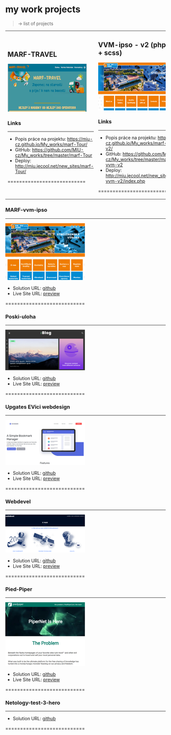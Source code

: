 # my work projects

> -> list of projects  

<table>
<tr>
<td>

## MARF-TRAVEL

<img src="marf-Tour\docs\main.png" alt="screen-shot" width="250" height="150" >

### Links

---

- Popis práce na projektu: <https://miu-cz.github.io/My_works/marf-Tour/>
- GitHub: <https://github.com/MIU-cz/My_works/tree/master/marf-Tour>
- Deploy: <http://miu.jecool.net/new_sites/marf-Tour/>

===========================

</td>

<td>

## VVM-ipso - v2 (php + js + scss)

<img src="marf-vvm-v2\docs\main.png" alt="screen-shot" width="250" height="150">

### Links

---

- Popis práce na projektu: <https://miu-cz.github.io/My_works/marf-vvm-v2/>
- GitHub: <https://github.com/MIU-cz/My_works/tree/master/marf-vvm-v2>
- Deploy: <http://miu.jecool.net/new_sites/marf-vvm-v2/index.php>

===========================

</td>
</tr>
</table>

### MARF-vvm-ipso

---

<img src="MARF-vvm-ipso\img\Screenshot.png" alt="screen-shot" width="250" >

- Solution URL: [github](https://github.com/MIU-cz/My_works/tree/master/MARF-vvm-ipso)
- Live Site URL: [preview](https://miu-cz.github.io/My_works/MARF-vvm-ipso/)

===========================

### Poski-uloha

---

<img src="Poski-uloha\images\Screenshot.png" alt="screen-shot" width="250" >

- Solution URL: [github](https://github.com/MIU-cz/My_works/tree/master/Poski-uloha)
- Live Site URL: [preview](https://miu-cz.github.io/My_works/Poski-uloha/)

===========================

### Upgates EVici webdesign

---

<img src="upgates\images\Screenshot.png" alt="screen-shot" width="250" >

- Solution URL: [github](https://github.com/MIU-cz/My_works/tree/master/upgates)
- Live Site URL: [preview](https://miu-cz.github.io/My_works/upgates/)

===========================

### Webdevel

---

<img src="webdevel\images\Screenshot.png" alt="screen-shot" width="250" >

- Solution URL: [github](https://github.com/MIU-cz/My_works/tree/master/webdevel)
- Live Site URL: [preview](http://miu.jecool.net/new_sites/webdevel/index.php)

===========================

### Pied-Piper

---

<img src="pied-piper\img\Screenshot.png" alt="screen-shot" width="250" >

- Solution URL: [github](https://github.com/MIU-cz/My_works/tree/master/pied-piper)
- Live Site URL: [preview](https://miu-cz.github.io/My_works/pied-piper/)

===========================

### Netology-test-3-hero

---

<!-- <img src="-" alt=" - screen-shot" width="250" > -->

- Solution URL: [github](https://github.com/MIU-cz/My_works/tree/master/Netology-test-3-hero)
<!-- - Live Site URL: [preview](https://miu-cz.github.io/My_works/Netology-test-3-hero/) -->

===========================
